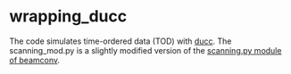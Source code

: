 # wrapping_ducc
The code simulates time-ordered data (TOD) with <a href="https://gitlab.mpcdf.mpg.de/mtr/ducc">ducc</a>. The scanning_mod.py is a slightly modified version of the <a href="https://github.com/AdriJD/beamconv/blob/master/beamconv/scanning.py">scanning.py module of beamconv</a>.

